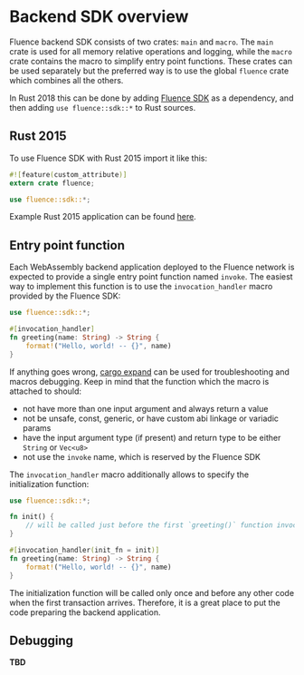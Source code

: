 # Backend SDK overview

Fluence backend SDK consists of two crates: `main` and `macro`. The `main` crate is used for all memory relative operations and logging, while the `macro` crate contains the macro to simplify entry point functions. These crates can be used separately but the preferred way is to use the global `fluence` crate which combines all the others. 

In Rust 2018 this can be done by adding [Fluence SDK](https://crates.io/crates/fluence) as a dependency, and then adding `use fluence::sdk::*` to Rust sources.

## Rust 2015

To use Fluence SDK with Rust 2015 import it like this: 

```Rust
#![feature(custom_attribute)]
extern crate fluence;

use fluence::sdk::*;
```

Example Rust 2015 application can be found [here](https://github.com/fluencelabs/tutorials/tree/master/hello-world/app-logger-rust-2015).

## Entry point function

Each WebAssembly backend application deployed to the Fluence network is expected to provide a single entry point function named `invoke`. The easiest way to implement this function is to use the `invocation_handler` macro provided by the Fluence SDK:

```Rust
use fluence::sdk::*;

#[invocation_handler]
fn greeting(name: String) -> String {
    format!("Hello, world! -- {}", name)
}
```

If anything goes wrong, [cargo expand](https://github.com/dtolnay/cargo-expand) can be used for troubleshooting and macros debugging.  Keep in mind that the function which the macro is attached to should:

- not have more than one input argument and always return a value 
- not be unsafe, const, generic, or have custom abi linkage or variadic params
- have the input argument type (if present) and return type to be either `String` or `Vec<u8>`
- not use the `invoke` name, which is reserved by the Fluence SDK

The `invocation_handler` macro additionally allows to specify the initialization function:

```Rust
use fluence::sdk::*;

fn init() {
    // will be called just before the first `greeting()` function invocation
}

#[invocation_handler(init_fn = init)]
fn greeting(name: String) -> String {
    format!("Hello, world! -- {}", name)
}
```

The initialization function will be called only once and before any other code when the first transaction arrives. Therefore, it is a great place to put the code preparing the backend application.

## Debugging

**TBD**

<!-- ## App runner

Sometimes it needs not only a debug output but a possibility to run a compiled Wasm `app` with some different inputs. It can be done by using so-called runner written on Scala (because it uses a `WasmVm` implementation that also written on Scala).

Let's a dig a little bit into the `hello-world2` [runner]((https://github.com/fluencelabs/fluence/tree/master/vm/examples/hello-world2/runner)). It receives a path to a Wasm binary as the first CLI argument, then creates a `vm` object that extends `WasmVm` trait. During this creation, Wasm code is compiled by Asmble to JVM and loaded into VM. This trait has two public methods: `invoke` that manages requests to `app` and `getVmState` that computes a hash of significant inner state. In the following code snippet

```Scala
      inputFile <- EitherT(getWasmFilePath(args).attempt)
        .leftMap(e => InternalVmError(e.getMessage, Some(e)))
        
      vm ← WasmVm[IO](NonEmptyList.one(inputFile), "fluence.vm.debugger")
      
      initState ← vm.getVmState[IO]

      result1 ← vm.invoke[IO](None, "John".getBytes())
```

`inputFile` points to a supplied path to wasm file. Then WasmVm instance is created with the path to input file and `fluence.vm.debugger` config. This config (for the `hello-world2` `app` it can be found [here](https://github.com/fluencelabs/fluence/blob/master/vm/examples/hello-world2/runner/src/main/resources/reference.conf)) contains some useful settings that control some inner VM creation process a little bit:

  - `defaultMaxMemPages` - the maximum number of memory pages when a module doesn't specify it, each Wasm page according to the specification contains 65536 bytes (64 by default, 65536*64 = 4MB)

  - `loggerRegister` - if > 0, registers the logger Wasm module as `logger` with specified number of memory pages, that allows to logs to stdout (0  by default in mainnet and 2 by default for runners)

  - `allocateFunctionName` - the name of function that should be called for memory allocation (`allocate` by default)

  - `deallocateFunctionName` - the name of function that should be called for deallocation of previously allocated memory by `allocateFunction` (`deallocate` by default)

  - `invokeFunctionName` - the name of the main module handler function (`invoke` by default)

Then the hash of internal state is computed by `vm.getVmState` and `invoke` from `app` is called by `vm.invoke`.

## Wasm logger

To debug backend applications, the SDK provides 
There are a few debugging capabilities for Wasm program. The Fluence network provides a possibility to so-called print-debugging. It can be included by specifying the `wasm_logger` feature of the sdk. 

The logger is implemented as a logging facade for crate [log](https://github.com/rust-lang-nursery/log). It means that all `log` crate possibilities can be used as usual. Let's review it by the example of [hello-world2](https://github.com/fluencelabs/fluence/tree/master/vm/examples/hello-world2/app-2018) application with simple logging:

```Rust
use fluence::sdk::*;
use log::info;

fn init() {
    logger::WasmLogger::init_with_level(log::Level::Info).is_ok()
}

#[invocation_handler(init_fn = init)]
fn main(name: String) -> String {
    info!("{} has been successfully greeted", name);
    format!("Hello from Fluence to {}", name)
}
```
 
The easiest way to initialize the logger is using the `init_fn` attribute of `invocation_handler` like in the example above.

Please also note that this `logger` is designed only for Wasm environment and Fluence `WasmVm`. Don't use it for other targets and virtual machines. But if it needs to create a project with `logger` either for Wasm target and other architectures, a conditional compilation can be used: 

```Rust
fn init() {
    if cfg!(target_arch = "wasm32") {
        logger::WasmLogger::init_with_level(log::Level::Info).unwrap();
    } else {
        simple_logger::init_with_level(log::Level::Info).unwrap();
    }
}
```

Without this trick `app` that uses the logger can be compiled only for `wasm32-unknown-unknown` target. 

It is also important to note that by default debugging capabilities is disabled in the Fluence network because of verification game process (you can find more information about it in [our paper](TODO)). -->


